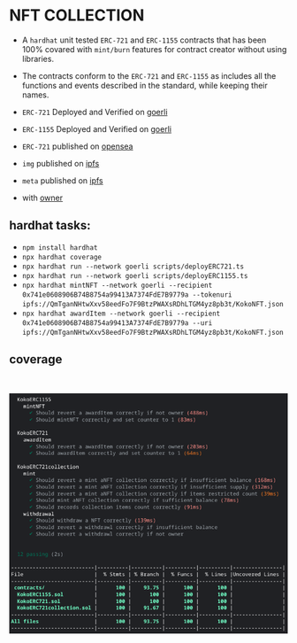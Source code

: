 # NFT COLLECTION

- A `hardhat` unit tested `ERC-721` and `ERC-1155` contracts that has been 100% covared with `mint/burn` features for contract creator without using libraries.
- The contracts conform to the `ERC-721` and `ERC-1155` as includes all the functions and events described in the standard, while keeping their names.

- `ERC-721` Deployed and Verified on [goerli](https://goerli.etherscan.io/address/0xB2C25d990f4FC8521Ba4Ca8dcd3E4800BDC61b5A#code)
- `ERC-1155` Deployed and Verified on [goerli](https://goerli.etherscan.io/address/0x1176b276Fd237A5fdF86a165EEA4621E776Cab52#code)

- `ERC-721` published on [opensea](https://testnets.opensea.io/assets/goerli/0xb2c25d990f4fc8521ba4ca8dcd3e4800bdc61b5a/1)
- `img` published on [ipfs](https://ipfs.io/ipfs/QmZPHoUR1hy5RgrjqMp7pZXx3wFM56kB5qaMGYingfEeNS/koko.png)
- `meta` published on [ipfs](https://ipfs.io/ipfs/QmTganNHtwXxv58eedFo7F9BtzPWAXsRDhLTGM4yz8pb3t/KokoNFT.json)

- with [owner](https://sepolia.etherscan.io/address/0x741e0608906B74B8754a99413A7374FdE7B9779a)

## hardhat tasks:

- `npm install hardhat`
- `npx hardhat coverage`
- `npx hardhat run --network goerli scripts/deployERC721.ts`
- `npx hardhat run --network goerli scripts/deployERC1155.ts`
- `npx hardhat mintNFT --network goerli --recipient 0x741e0608906B74B8754a99413A7374FdE7B9779a --tokenuri ipfs://QmTganNHtwXxv58eedFo7F9BtzPWAXsRDhLTGM4yz8pb3t/KokoNFT.json`
- `npx hardhat awardItem --network goerli --recipient 0x741e0608906B74B8754a99413A7374FdE7B9779a --uri ipfs://QmTganNHtwXxv58eedFo7F9BtzPWAXsRDhLTGM4yz8pb3t/KokoNFT.json`

## coverage

<br/>
<p align="center">
<img src="img/coverage.png">
</a>
</p>
<br/>
